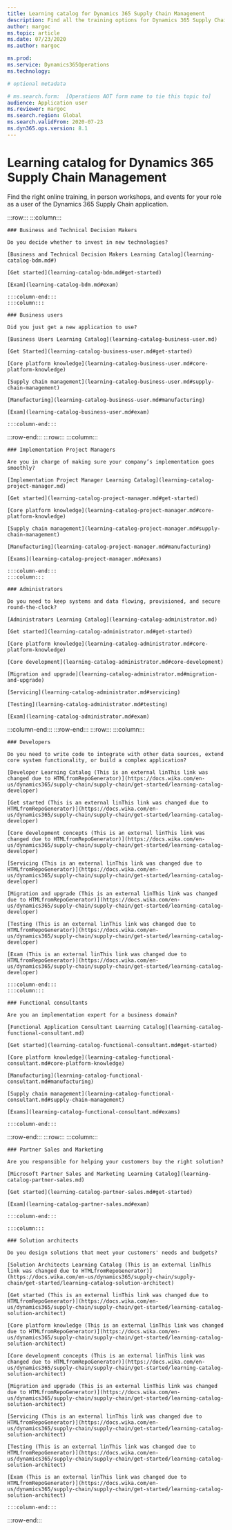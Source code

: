 ```yaml
---
title: Learning catalog for Dynamics 365 Supply Chain Management
description: Find all the training options for Dynamics 365 Supply Chain Management.
author: margoc
ms.topic: article
ms.date: 07/23/2020
ms.author: margoc

ms.prod:
ms.service: Dynamics365Operations
ms.technology:

# optional metadata

# ms.search.form:  [Operations AOT form name to tie this topic to]
audience: Application user
ms.reviewer: margoc
ms.search.region: Global
ms.search.validFrom: 2020-07-23
ms.dyn365.ops.version: 8.1
---
```

# Learning catalog for Dynamics 365 Supply Chain Management

Find the right online training, in person workshops, and events for your role as a user of the Dynamics 365 Supply Chain application.

<!-- ![Universal Windows Platform (UWP)](images/platform-uwp.png)  -->  

:::row:::
    :::column:::
<!-- ![Universal Windows Platform (UWP)](images/platform-uwp.png)  -->  

    ### Business and Technical Decision Makers

    Do you decide whether to invest in new technologies? 

    [Business and Technical Decision Makers Learning Catalog](learning-catalog-bdm.md#)

    [Get started](learning-catalog-bdm.md#get-started)

    [Exam](learning-catalog-bdm.md#exam)

    :::column-end:::
    :::column:::

    ### Business users

    Did you just get a new application to use? 

    [Business Users Learning Catalog](learning-catalog-business-user.md)

    [Get Started](learning-catalog-business-user.md#get-started)

    [Core platform knowledge](learning-catalog-business-user.md#core-platform-knowledge)

    [Supply chain management](learning-catalog-business-user.md#supply-chain-management)

    [Manufacturing](learning-catalog-business-user.md#manufacturing)

    [Exam](learning-catalog-business-user.md#exam)

    :::column-end:::
:::row-end:::
:::row:::
    :::column:::

    ### Implementation Project Managers

    Are you in charge of making sure your company’s implementation goes smoothly?

    [Implementation Project Manager Learning Catalog](learning-catalog-project-manager.md)

    [Get started](learning-catalog-project-manager.md#get-started)

    [Core platform knowledge](learning-catalog-project-manager.md#core-platform-knowledge)

    [Supply chain management](learning-catalog-project-manager.md#supply-chain-management)

    [Manufacturing](learning-catalog-project-manager.md#manufacturing)

    [Exams](learning-catalog-project-manager.md#exams)

    :::column-end:::
    :::column:::

    ### Administrators

    Do you need to keep systems and data flowing, provisioned, and secure round-the-clock?

    [Administrators Learning Catalog](learning-catalog-administrator.md)

    [Get started](learning-catalog-administrator.md#get-started)

    [Core platform knowledge](learning-catalog-administrator.md#core-platform-knowledge)

    [Core development](learning-catalog-administrator.md#core-development)

    [Migration and upgrade](learning-catalog-administrator.md#migration-and-upgrade)

    [Servicing](learning-catalog-administrator.md#servicing)

    [Testing](learning-catalog-administrator.md#testing)

    [Exam](learning-catalog-administrator.md#exam)

  :::column-end:::
:::row-end:::
:::row:::
    :::column:::

    ### Developers

    Do you need to write code to integrate with other data sources, extend core system functionality, or build a complex application?

    [Developer Learning Catalog (This is an external linThis link was changed due to HTMLfromRepoGenerator)](https://docs.wika.com/en-us/dynamics365/supply-chain/supply-chain/get-started/learning-catalog-developer)

    [Get started (This is an external linThis link was changed due to HTMLfromRepoGenerator)](https://docs.wika.com/en-us/dynamics365/supply-chain/supply-chain/get-started/learning-catalog-developer)

    [Core development concepts (This is an external linThis link was changed due to HTMLfromRepoGenerator)](https://docs.wika.com/en-us/dynamics365/supply-chain/supply-chain/get-started/learning-catalog-developer)

    [Servicing (This is an external linThis link was changed due to HTMLfromRepoGenerator)](https://docs.wika.com/en-us/dynamics365/supply-chain/supply-chain/get-started/learning-catalog-developer)

    [Migration and upgrade (This is an external linThis link was changed due to HTMLfromRepoGenerator)](https://docs.wika.com/en-us/dynamics365/supply-chain/supply-chain/get-started/learning-catalog-developer)

    [Testing (This is an external linThis link was changed due to HTMLfromRepoGenerator)](https://docs.wika.com/en-us/dynamics365/supply-chain/supply-chain/get-started/learning-catalog-developer)

    [Exam (This is an external linThis link was changed due to HTMLfromRepoGenerator)](https://docs.wika.com/en-us/dynamics365/supply-chain/supply-chain/get-started/learning-catalog-developer)

    :::column-end:::
    :::column:::

    ### Functional consultants

    Are you an implementation expert for a business domain? 

    [Functional Application Consultant Learning Catalog](learning-catalog-functional-consultant.md)

    [Get started](learning-catalog-functional-consultant.md#get-started)

    [Core platform knowledge](learning-catalog-functional-consultant.md#core-platform-knowledge)

    [Manufacturing](learning-catalog-functional-consultant.md#manufacturing)

    [Supply chain management](learning-catalog-functional-consultant.md#supply-chain-management)

    [Exams](learning-catalog-functional-consultant.md#exams)

    :::column-end:::
:::row-end:::
:::row:::
    :::column:::

    ### Partner Sales and Marketing

    Are you responsible for helping your customers buy the right solution? 

    [Microsoft Partner Sales and Marketing Learning Catalog](learning-catalog-partner-sales.md)

    [Get started](learning-catalog-partner-sales.md#get-started)

    [Exam](learning-catalog-partner-sales.md#exam)

    :::column-end:::

    :::column:::

    ### Solution architects

    Do you design solutions that meet your customers' needs and budgets?

    [Solution Architects Learning Catalog (This is an external linThis link was changed due to HTMLfromRepoGenerator)](https://docs.wika.com/en-us/dynamics365/supply-chain/supply-chain/get-started/learning-catalog-solution-architect)

    [Get started (This is an external linThis link was changed due to HTMLfromRepoGenerator)](https://docs.wika.com/en-us/dynamics365/supply-chain/supply-chain/get-started/learning-catalog-solution-architect)

    [Core platform knowledge (This is an external linThis link was changed due to HTMLfromRepoGenerator)](https://docs.wika.com/en-us/dynamics365/supply-chain/supply-chain/get-started/learning-catalog-solution-architect)

    [Core development concepts (This is an external linThis link was changed due to HTMLfromRepoGenerator)](https://docs.wika.com/en-us/dynamics365/supply-chain/supply-chain/get-started/learning-catalog-solution-architect)

    [Migration and upgrade (This is an external linThis link was changed due to HTMLfromRepoGenerator)](https://docs.wika.com/en-us/dynamics365/supply-chain/supply-chain/get-started/learning-catalog-solution-architect)

    [Servicing (This is an external linThis link was changed due to HTMLfromRepoGenerator)](https://docs.wika.com/en-us/dynamics365/supply-chain/supply-chain/get-started/learning-catalog-solution-architect)

    [Testing (This is an external linThis link was changed due to HTMLfromRepoGenerator)](https://docs.wika.com/en-us/dynamics365/supply-chain/supply-chain/get-started/learning-catalog-solution-architect)

    [Exam (This is an external linThis link was changed due to HTMLfromRepoGenerator)](https://docs.wika.com/en-us/dynamics365/supply-chain/supply-chain/get-started/learning-catalog-solution-architect)

    :::column-end:::
:::row-end:::

